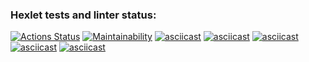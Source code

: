 ### Hexlet tests and linter status:
[![Actions Status](https://github.com/Ilialuck/frontend-project-44/workflows/hexlet-check/badge.svg)](https://github.com/Ilialuck/frontend-project-44/actions)
[![Maintainability](https://api.codeclimate.com/v1/badges/b23965ae3bbb98f21ef8/maintainability)](https://codeclimate.com/github/Ilialuck/frontend-project-44/maintainability)
[![asciicast](https://asciinema.org/a/iFSCA50oWYdWGwC4PkzlHArN1.svg)](https://asciinema.org/a/iFSCA50oWYdWGwC4PkzlHArN1)
[![asciicast](https://asciinema.org/a/R5AAlFgOd2jbKyS8AIrjIjbna.svg)](https://asciinema.org/a/R5AAlFgOd2jbKyS8AIrjIjbna)
[![asciicast](https://asciinema.org/a/Qdx51ElWChF2UhSJDlonCCLYt.svg)](https://asciinema.org/a/Qdx51ElWChF2UhSJDlonCCLYt)
[![asciicast](https://asciinema.org/a/uFWJdsTsJdiLAf5fNzdsyb6Cf.svg)](https://asciinema.org/a/uFWJdsTsJdiLAf5fNzdsyb6Cf)
[![asciicast](https://asciinema.org/a/5N4EJKpcMlyUORJUHm3SGD5D0.svg)](https://asciinema.org/a/5N4EJKpcMlyUORJUHm3SGD5D0)